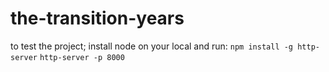 # the-transition-years

to test the project; install node on your local and run:
`npm install -g http-server`
`http-server -p 8000`